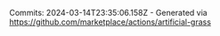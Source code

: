 Commits: 2024-03-14T23:35:06.158Z - Generated via https://github.com/marketplace/actions/artificial-grass
<br>

